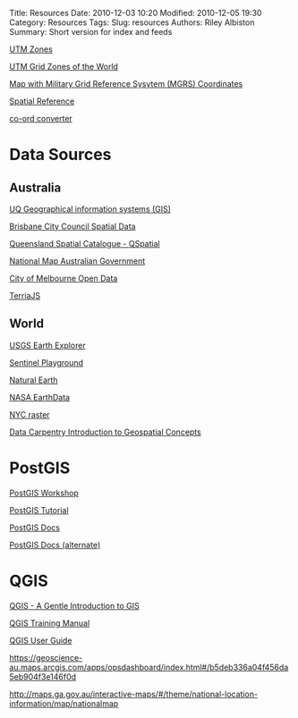 Title: Resources
Date: 2010-12-03 10:20
Modified: 2010-12-05 19:30
Category: Resources
Tags: 
Slug: resources
Authors: Riley Albiston
Summary: Short version for index and feeds


[UTM Zones](https://mangomap.com/robertyoung/maps/69585/what-utm-zone-am-i-in-#)

[UTM Grid Zones of the World](http://dmap.co.uk/utmworld.htm)

[Map with Military Grid Reference Sysytem (MGRS) Coordinates](https://mappingsupport.com/p2/coordinates-mgrs-gissurfer-maps.html)

[Spatial Reference](https://spatialreference.org/)

[co-ord converter](http://legallandconverter.com/p50.html)

# Data Sources

## Australia

[UQ Geographical information systems (GIS)](https://guides.library.uq.edu.au/research-techniques/gis/data)

[Brisbane City Council Spatial Data](https://www.data.brisbane.qld.gov.au/data/group/spatial-data)

[Queensland Spatial Catalogue - QSpatial](http://qldspatial.information.qld.gov.au/catalogue/custom/index.page)

[National Map Australian Government](https://www.nationalmap.gov.au/)

[City of Melbourne Open Data](https://data.melbourne.vic.gov.au/)

[TerriaJS](https://terria.io/applications)

## World

[USGS Earth Explorer](https://earthexplorer.usgs.gov/)

[Sentinel Playground](https://apps.sentinel-hub.com/sentinel-playground/)

[Natural Earth](http://www.naturalearthdata.com/)

[NASA EarthData](https://earthdata.nasa.gov/)

[NYC raster](https://data.cityofnewyork.us/Environment/Landcover-Raster-Data-2010-3ft-Resolution/9auy-76zt)

[Data Carpentry Introduction to Geospatial Concepts](https://datacarpentry.org/organization-geospatial/)

# PostGIS

[PostGIS Workshop](https://www.postgis.net/workshops/postgis-intro/index.html)

[PostGIS Tutorial](https://www.postgresqltutorial.com/install-postgresql/)

[PostGIS Docs](https://www.postgresql.org/docs/12/index.html)

[PostGIS Docs (alternate)](https://postgis.net/docs/)

# QGIS

[QGIS - A Gentle Introduction to GIS](https://docs.qgis.org/3.10/en/docs/gentle_gis_introduction/)

[QGIS Training Manual](https://docs.qgis.org/3.10/en/docs/training_manual/)

[QGIS User Guide](https://docs.qgis.org/3.10/en/docs/user_manual/)


https://geoscience-au.maps.arcgis.com/apps/opsdashboard/index.html#/b5deb336a04f456da5eb904f3e146f0d

http://maps.ga.gov.au/interactive-maps/#/theme/national-location-information/map/nationalmap